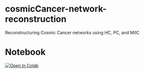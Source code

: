 # cosmicCancer-network-reconstruction
Reconstructuring Cosmic Cancer networks using HC, PC, and MIIC


# Notebook
[![Open In Colab](https://colab.research.google.com/assets/colab-badge.svg)](https://colab.research.google.com/github/skourta/clustering_eval/blob/main/TP.ipynb)
